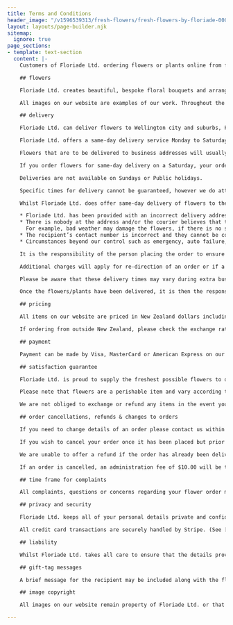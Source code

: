 ```yaml
---
title: Terms and Conditions
header_image: "/v1596539313/fresh-flowers/fresh-flowers-by-floriade-00060.jpg"
layout: layouts/page-builder.njk
sitemap:
  ignore: true
page_sections:
- template: text-section
  content: |-
    Customers of Floriade Ltd. ordering flowers or plants online from floriade.co.nz or by other means such as over the phone, via email or txt agree to the following terms and conditions:

    ## flowers

    Floriade Ltd. creates beautiful, bespoke floral bouquets and arrangements for each individual customer. We are proud to supply the freshest possible flowers to all of our clients.

    All images on our website are examples of our work. Throughout the year, specific flowers and colours of flowers are subject to seasonal availability. Not all flowers and plants shown are available all year round. While we will make every attempt to fulfil your order as requested, we reserve the right to substitute flowers with other varieties of equivalent quality, colour and value if your first choice is not available.

    ## delivery

    Floriade Ltd. can deliver flowers to Wellington city and suburbs, Porirua city and the Hutt valley. We cannot deliver outside of Wellington, New Zealand.

    Floriade Ltd. offers a same-day delivery service Monday to Saturday. If you order flowers before midday, Monday to Friday on the day you want them delivered, Floriade Ltd. will endeavour to deliver your flowers the same day. Orders placed after midday will usually be delivered the following morning.

    Flowers that are to be delivered to business addresses will usually be delivered within business hours, (9am - 5pm). Flowers going to private home addresses may be delivered up until 7pm.

    If you order flowers for same-day delivery on a Saturday, your order must be in before 10am on the Saturday you want them delivered. Any order placed after this time will be delivered on the following Monday.

    Deliveries are not available on Sundays or Public holidays.

    Specific times for delivery cannot be guaranteed, however we do attempt to get flowers delivered within a reasonable timeframe. If same-day delivery is not possible due to circumstances beyond our control, we will keep you informed and attempt to deliver the order as soon as possible.

    Whilst Floriade Ltd. does offer same-day delivery of flowers to the Wellington region, there are some situations or exceptions where this may not be possible. These may include, but are not necessarily limited to the following:

    * Floriade Ltd. has been provided with an incorrect delivery address or name of recipient.
    * There is nobody at the address and/or the courier believes that there is a risk of theft or damage to the flowers.
      For example, bad weather may damage the flowers, if there is no shade to leave the flowers in or if the flowers are visible from the street.
    * The recipient’s contact number is incorrect and they cannot be contacted for delivery.
    * Circumstances beyond our control such as emergency, auto failure, auto accident, fire, natural disaster, personal injury etc

    It is the responsibility of the person placing the order to ensure that the name and address of the recipient provided is correct. If the order is delivered to the wrong person or address because of incorrect information supplied, it is not the responsibility of Floriade Ltd. to provide a refund or to deliver the item again.

    Additional charges will apply for re-direction of an order or if a new arrangement has to be made and redelivered.

    Please be aware that these delivery times may vary during extra busy times of the year such as Valentine’s Day, Mother’s Day, or Christmas, or if your order is to be delivered to an area outside of our regular delivery area.

    Once the flowers/plants have been delivered, it is then the responsibility of the recipient to care for their products.

    ## pricing

    All items on our website are priced in New Zealand dollars including GST (Goods and Services Tax) of 15%. There are additional fees chargeable at the checkout to cover delivery costs which vary according to the delivery location. Orders may be picked up from our workshop for free.

    If ordering from outside New Zealand, please check the exchange rate in your local currency at time of purchase for an up to date pricing (For example web sites such as xe.com give up to date exchange rates.).

    ## payment

    Payment can be made by Visa, MasterCard or American Express on our website. Payment is required in full before deliveries are made.

    ## satisfaction guarantee

    Floriade Ltd. is proud to supply the freshest possible flowers to our customers. However, sometimes the life of your flowers can be shortened for reasons beyond our control. These include things like grower production, extremely high weather temperatures, transportation issues and so on. Therefore, if your flowers wilt within 24 hours of delivery, and you’ve looked after them according to the care instructions given, please contact us and we will investigate the situation for you immediately. If it is deemed that the flowers did not last as long as reasonably expected then we will arrange for the situation to be rectified as soon as possible with our sincere apologies and compliments. This may be through a replacement product or a gift voucher. However, this is at the discretion of Floriade Ltd.

    Please note that flowers are a perishable item and vary according to floral variety as to how long they will last.

    We are not obliged to exchange or refund any items in the event you have changed your mind.

    ## order cancellations, refunds & changes to orders

    If you need to change details of an order please contact us within a reasonable time frame to allow us to make the changes as required.

    If you wish to cancel your order once it has been placed but prior to it being delivered or picked up, we are happy to offer a full refund given 24 hours’ notice.

    We are unable to offer a refund if the order has already been delivered, picked up or is in transit to the delivery location.

    If an order is cancelled, an administration fee of $10.00 will be taken off the full value refunded to cover the bank refund fees and time to cancel the order.

    ## time frame for complaints

    All complaints, questions or concerns regarding your flower order must be received within 24 hours of the flowers being delivered so that the matter can be addressed immediately.

    ## privacy and security

    Floriade Ltd. keeps all of your personal details private and confidential. When you place an order, you are agreeing to our terms and conditions and this includes us protecting your personal details. We do not share any of your details with any other party.

    All credit card transactions are securely handled by Stripe. (See [stripe.com](https://stripe.com) for details). Floriade Ltd. does not store your credit card details. Credit card details provided via our online order form are encrypted and PCI DSS compliant. Where credit card details are provided via other methods such as over the phone, the details are retained only for the purpose of completing the transaction and then destroyed.

    ## liability

    Whilst Floriade Ltd. takes all care to ensure that the details provided are correct, fair and reasonable, neither Floriade Ltd. or any of its employees will be responsible for errors or be liable for any loss or damage caused, whether direct or indirect, consequential, or through loss of profits.

    ## gift-tag messages

    A brief message for the recipient may be included along with the flowers or plants. However, we reserve the right to alter or omit any messages for recipients of our products if we believe them to be offensive, degrading or threatening in any way.

    ## image copyright

    All images on our website remain property of Floriade Ltd. or that of credited photographers as labelled. No images are to be used without our permission. Please contact us at [flowers@floriade.co.nz](mailto\:flowers@floriade.co.nz\?subject\=Image%20enquiry) if you would like permission to use any of our images.

---
```

